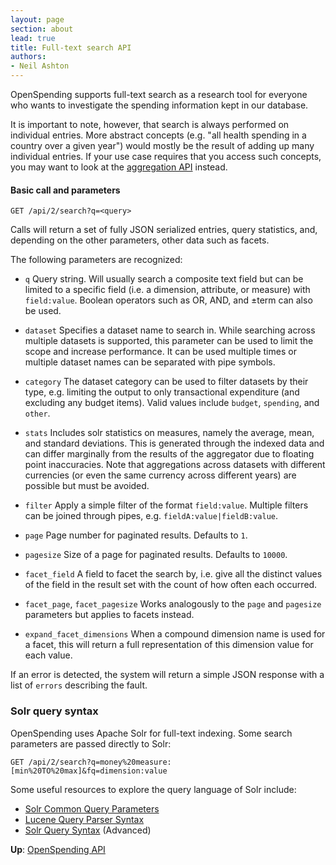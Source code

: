 ```yaml
---
layout: page
section: about
lead: true
title: Full-text search API
authors:
- Neil Ashton
---
```

OpenSpending supports full-text search as a research tool for
everyone who wants to investigate the spending information kept
in our database.

It is important to note, however, that search is always performed
on individual entries. More abstract concepts (e.g. "all
health spending in a country over a given year") would mostly be the
result of adding up many individual entries. If your use case
requires that you access such concepts, you may want to look at
the [aggregation API](../aggregation) instead.

#### Basic call and parameters

    GET /api/2/search?q=<query>

Calls will return a set of fully JSON serialized entries, query
statistics, and, depending on the other parameters, other data such as
facets.

The following parameters are recognized:

* ``q``
  Query string. Will usually search a composite text field but can
  be limited to a specific field (i.e. a dimension, attribute, or measure)
  with ``field:value``. Boolean operators such as OR, AND, and ±term can also be used.

* ``dataset``
  Specifies a dataset name to search in. While searching across multiple
  datasets is supported, this parameter can be used to limit the scope and
  increase performance. It can be used multiple times or multiple
  dataset names can be separated with pipe symbols.

* ``category``
  The dataset category can be used to filter datasets by their type,
  e.g. limiting the output to only transactional expenditure (and
  excluding any budget items). Valid values include ``budget``,
  ``spending``, and ``other``.

* ``stats``
  Includes solr statistics on measures, namely the average, mean, and
  standard deviations. This is generated through the indexed data and
   can differ marginally from the
  results of the aggregator due to floating point inaccuracies.
  Note that aggregations
  across datasets with different currencies (or even the same currency
  across different years) are possible but must be avoided.

* ``filter``
  Apply a simple filter of the format ``field:value``. Multiple filters
  can be joined through pipes, e.g. ``fieldA:value|fieldB:value``.

* ``page``
  Page number for paginated results. Defaults to ``1``.

* ``pagesize``
  Size of a page for paginated results. Defaults to ``10000``.

* ``facet_field``
  A field to facet the search by, i.e. give all the distinct values of
  the field in the result set with the count of how often each occurred.

* ``facet_page``, ``facet_pagesize``
  Works analogously to the ``page`` and ``pagesize`` parameters but applies
  to facets instead.

* ``expand_facet_dimensions``
  When a compound dimension name is used for a facet, this will return a
  full representation of this dimension value for each value.

If an error is detected, the system will return a simple JSON response
with a list of ``errors`` describing the fault.

### Solr query syntax

OpenSpending uses Apache Solr for full-text indexing. Some search
parameters are passed directly to Solr:

    GET /api/2/search?q=money%20measure:[min%20TO%20max]&fq=dimension:value

Some useful resources to explore the query language of Solr include:

* [Solr Common Query Parameters](http://wiki.apache.org/solr/CommonQueryParameters)
* [Lucene Query Parser Syntax](http://lucene.apache.org/java/3_4_0/queryparsersyntax.html)
* [Solr Query Syntax](http://wiki.apache.org/solr/SolrQuerySyntax) (Advanced)

**Up**: [OpenSpending API](../)
